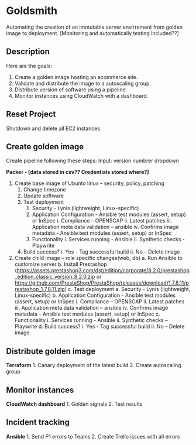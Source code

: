 # Goldsmith
Automating the creation of an immutable server envirrement from golden image to deployment. [Monitoring and automatically testing included??]

## Description
Here are the goals:
1. Create a golden image hosting an ecommerce site. 
2. Validate and distribute the image to a autoscaling group. 
3. Distribute version of software using a pipeline. 
4. Monitor instances using CloudWatch with a dashboard.

## Reset Project
Shutdown and delete all EC2 instances

## Create golden image
Create pipeline following these steps:
Input: version numbrer dropdown

**Packer - [data stored in csv?? Credentials stored where?]**
1. Create base image of Ubunto linux – security, policy, patching
    1. Change timezone
    1. Update software
    1. Test deployment
        1. Security - Lynis (lightweight, Linux-specific)
        1. Application Configuration - Ansible test modules (assert, setup) or InSpec
            i. Compliance – OPENSCAP
            ii. Latest patches 
            iii. Application meta data validation – ansible
            iv. Confirms image metadata - Ansible test modules (assert, setup) or InSpec
        1. Functionality 
            i. Services running - Ansible
            ii. Synthetic checks - Playwrite
    1. Build success?
        i. Yes - Tag successful build
        ii. No – Delete image
2. Create child image – role specific changes(web, db)
    a. Run Ansible to customize server
    b. Install Prestashop (https://assets.prestashop3.com/dst/edition/corporate/8.2.0/prestashop_edition_classic_version_8.2.0.zip or https://github.com/PrestaShop/PrestaShop/releases/download/1.7.8.11/prestashop_1.7.8.11.zip)
    c. Test deployment
        a. Security - Lynis (lightweight, Linux-specific)
        b. Application Configuration - Ansible test modules (assert, setup) or InSpec
            i. Compliance – OPENSCAP
            ii. Latest patches 
            iii. Application meta data validation – ansible
            iv. Confirms image metadata - Ansible test modules (assert, setup) or InSpec
        c. Functionality 
            i. Services running - Ansible
            ii. Synthetic checks – Playwrite
    d. Build success?
        i. Yes - Tag successful build
        ii. No – Delete image

## Distribute golden image
**Terraform**
    1. Canary deployment of the latest build
    2. Create autoscaling group

## Monitor instances
**CloudWatch dashboard**
    1. Golden signals
    2. Test results

## Incident tracking
**Ansible**
    1. Send P1 errors to Teams
    2. Create Trello issues with all errors
